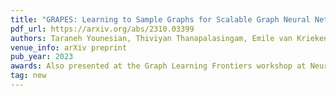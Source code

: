 ```yaml
---
title: "GRAPES: Learning to Sample Graphs for Scalable Graph Neural Networks"
pdf_url: https://arxiv.org/abs/2310.03399
authors: Taraneh Younesian, Thiviyan Thanapalasingam, Emile van Krieken, Daniel Daza, Peter Bloem
venue_info: arXiv preprint
pub_year: 2023
awards: Also presented at the Graph Learning Frontiers workshop at NeurIPS 2023
tag: new
---
```

